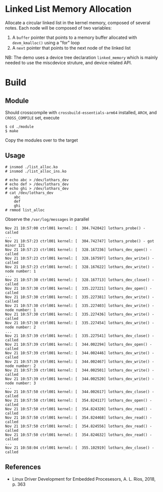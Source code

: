# Linked List Memory Allocation

Allocate a circular linked list in the kernel memory, composed of
several notes. Each node will be composed of two variables:  

1. A `buffer` pointer that points to a memory buffer allocated with `devm_kmalloc()` using a "for" loop
2. A `next` pointer that points to the next node of the linked list

NB: The demo uses a device tree declaration `linked_memory` which is
mainly needed to use the miscdevice struture, and device related API.  

# Build

## Module

Should crosscompile with `crossbuild-essentials-arm64` installed,
`ARCH`, and `CROSS_COMPILE` set, execute  
```
$ cd ./module
$ make
```
Copy the modules over to the target  

## Usage

```
# insmod ./list_alloc.ko
# insmod ./list_alloc_ins.ko

# echo abc > /dev/lothars_dev
# echo def > /dev/lothars_dev
# echo ghi > /dev/lothars_dev
# cat /dev/lothars_dev
    abc
    def
    ghi
# rmmod list_alloc
```

Observe the `/var/log/messages` in parallel  
```
Nov 21 10:57:00 ctrl001 kernel: [  304.742042] lothars_probe() - called
...
Nov 21 10:57:23 ctrl001 kernel: [  304.742747] lothars_probe() - got minor 121
Nov 21 10:57:23 ctrl001 kernel: [  328.167236] lothars_dev_open() - called
Nov 21 10:57:23 ctrl001 kernel: [  328.167597] lothars_dev_write() - called
Nov 21 10:57:23 ctrl001 kernel: [  328.167622] lothars_dev_write() - node number: 1
...
Nov 21 10:57:30 ctrl001 kernel: [  328.167713] lothars_dev_close() - called
Nov 21 10:57:30 ctrl001 kernel: [  335.227221] lothars_dev_open() - called
Nov 21 10:57:30 ctrl001 kernel: [  335.227381] lothars_dev_write() - called
Nov 21 10:57:30 ctrl001 kernel: [  335.227403] lothars_dev_write() - node number: 1
Nov 21 10:57:30 ctrl001 kernel: [  335.227436] lothars_dev_write() - called
Nov 21 10:57:30 ctrl001 kernel: [  335.227454] lothars_dev_write() - node number: 2
...
Nov 21 10:57:39 ctrl001 kernel: [  335.227541] lothars_dev_close() - called
Nov 21 10:57:39 ctrl001 kernel: [  344.002294] lothars_dev_open() - called
Nov 21 10:57:39 ctrl001 kernel: [  344.002446] lothars_dev_write() - called
Nov 21 10:57:39 ctrl001 kernel: [  344.002467] lothars_dev_write() - node number: 2
Nov 21 10:57:39 ctrl001 kernel: [  344.002501] lothars_dev_write() - called
Nov 21 10:57:39 ctrl001 kernel: [  344.002520] lothars_dev_write() - node number: 3
...
Nov 21 10:57:50 ctrl001 kernel: [  344.002617] lothars_dev_close() - called
Nov 21 10:57:50 ctrl001 kernel: [  354.824117] lothars_dev_open() - called
Nov 21 10:57:50 ctrl001 kernel: [  354.824320] lothars_dev_read() - called
Nov 21 10:57:50 ctrl001 kernel: [  354.824468] lothars_dev_read() - called
Nov 21 10:57:50 ctrl001 kernel: [  354.824556] lothars_dev_read() - called
Nov 21 10:57:50 ctrl001 kernel: [  354.824632] lothars_dev_read() - called
...
Nov 21 10:58:04 ctrl001 kernel: [  355.102919] lothars_dev_close() - called
```

## References
* Linux Driver Development for Embedded Procesesors, A. L. Rios, 2018, p. 363  
